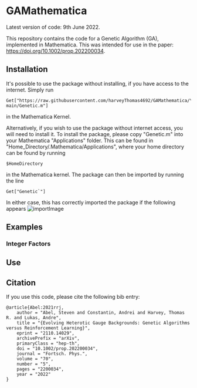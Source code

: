 # GAMathematica
Latest version of code: 9th June 2022.

This repository contains the code for a Genetic Algorithm (GA), 
implemented in Mathematica. This was intended for use in the paper:
https://doi.org/10.1002/prop.202200034.

## Installation

It's possible to use the package without installing, if you have access to the 
internet. Simply run
```
Get["https://raw.githubusercontent.com/harveyThomas4692/GAMathematica/\
main/Genetic.m"]
```
in the Mathematica Kernel.

Alternatively, if you wish to use the package without internet access, you will need
to install it. To install the package, please copy "Genetic.m" into your 
Mathematica "Applications" folder. This can be found in 
"Home_Directory/.Mathematica/Applications", where your home directory can
be found by running
```
$HomeDirectory

```
in the Mathematica kernel. The package can then be imported by running the line
```
Get["Genetic`"]
```

In either case, this has correctly imported the package if the following 
appears
![importImage](\main/Import.jpg)
## Examples

### Integer Factors

## Use

## Citation
If you use this code, please cite the following bib entry:

```
@article{Abel:2021rrj,
    author = "Abel, Steven and Constantin, Andrei and Harvey, Thomas R. and Lukas, Andre",
    title = "{Evolving Heterotic Gauge Backgrounds: Genetic Algorithms versus Reinforcement Learning}",
    eprint = "2110.14029",
    archivePrefix = "arXiv",
    primaryClass = "hep-th",
    doi = "10.1002/prop.202200034",
    journal = "Fortsch. Phys.",
    volume = "70",
    number = "5",
    pages = "2200034",
    year = "2022"
}
```
